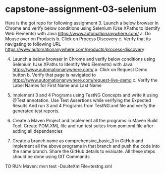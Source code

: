 # capstone-assignment-03-selenium
Here is the got repo for following assignment 
3. Launch a below browser in Chrome and verify below conditions using Selenium (Use XPaths to Identify Web Elements) with Java https://www.automationanywhere.com/
   a. Do Mouse over on Products b. Click on Process Discovery
   c. Verify that its navigating to following URL https://www.automationanywhere.com/products/process-discovery


4. Launch a below browser in Chrome and verify below conditions using Selenium (Use XPaths to Identify Web Elements) with Java https://www.automationanywhere.com/
   a. Click on Request Demo button b. Verify that page is navigated to https://www.automationanywhere.com/request-live-demo
   c. Verify the Label Names for First Name and Last Name

5. Implement 3 and 4 Programs using TestNG Concepts and write it using @Test annotation.
   Use Test Assertions while verifying the Expected Results
   And run 3 and 4 Programs from TestNG.xml file and verify the generated test reports.


6. Create a Maven Project and Implement all the programs in Maven Build Tool. Create POM.XML file and run test suites from pom.xml file after adding all dependencies
7. Create a branch name as comprehensive_basic_3 in GitHub and implement all the above programs in that branch and push the code into the same branch. Share the GitHub details to evaluate. All these steps should be done using GIT Commands

TO RUN Maven: 
mvn test -DsuiteXmlFile=testng.xml
